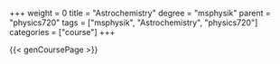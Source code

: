 +++
weight = 0
title = "Astrochemistry"
degree = "msphysik"
parent = "physics720"
tags = ["msphysik", "Astrochemistry", "physics720"]
categories = ["course"]
+++

{{< genCoursePage >}}

